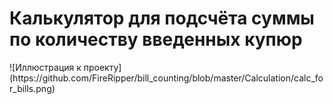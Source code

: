 <h1>Калькулятор для подсчёта суммы по количеству введенных купюр</h1>
![Иллюстрация к проекту](https://github.com/FireRipper/bill_counting/blob/master/Calculation/calc_for_bills.png)
